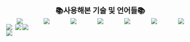 
<div align=center style="font-size: 20px; font-weight: bold">📚사용해본 기술 및 언어들📚</div>

<div align=center style="display: flex; justify-content:space-around; flex-wrap: wrap">
  <img src="https://img.shields.io/badge/html5-E34F26?style=for-the-badge&logo=html5&logoColor=white"  />
  <img src="https://img.shields.io/badge/css3-1572B6?style=for-the-badge&logo=css3&logoColor=white"  />
  <img src="https://img.shields.io/badge/JavaScript-F7DF1E?style=for-the-badge&logo=JavaScript&logoColor=white"  />
  <img src="https://img.shields.io/badge/React-20232A?style=for-the-badge&logo=react&logoColor=white"  />
  <img src="https://img.shields.io/badge/MUI-007FFF?style=for-the-badge&logo=MUI&logoColor=white" />
  <img src="https://img.shields.io/badge/styled components-DB7093?style=for-the-badge&logo=styled components&logoColor=white" />
  <img src="https://img.shields.io/badge/Axios-5A29E4?style=for-the-badge&logo=Axios&logoColor=white" />
 </div>

<div>
  <img src=https://github-readme-stats.vercel.app/api?username=KimJunpyo&show_icons=true align=left style="display:inline">
  <img src=https://github-readme-stats.vercel.app/api/top-langs/?username=KimJunpyo&show_icons=true&hide_border=true&title_color=004386&icon_color=004386&layout=compact align=left style="display:inline; margin-left: 5px;">
</div>

<div>
  <a href="https://hits.seeyoufarm.com"><img src="https://hits.seeyoufarm.com/api/count/incr/badge.svg?url=https%3A%2F%2Fgithub.com%2FKimJunpyo&count_bg=%2379C83D&title_bg=%23555555&icon=&icon_color=%23E7E7E7&title=hits&edge_flat=false"/>
  </a>
 </div>
 <div>
  <a href="https://velog.io/@player1552"><img src=https://velog-readme-stats.vercel.app/api/badge?name=kimjunpyo style="display:inline"></a>
</div>
